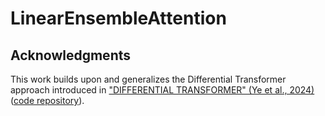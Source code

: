 # LinearEnsembleAttention

## Acknowledgments

This work builds upon and generalizes the Differential Transformer approach introduced in ["DIFFERENTIAL TRANSFORMER" (Ye et al., 2024)](https://arxiv.org/abs/2410.05258) ([code repository](https://github.com/microsoft/unilm/tree/master/Diff-Transformer)).
